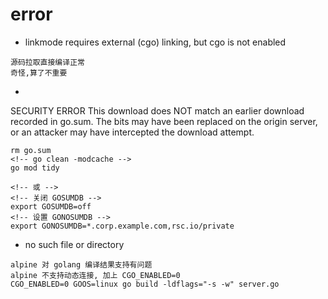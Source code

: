# error

- linkmode requires external (cgo) linking, but cgo is not enabled
```shell
源码拉取直接编译正常
奇怪,算了不重要
```

- 
SECURITY ERROR
This download does NOT match an earlier download recorded in go.sum.
The bits may have been replaced on the origin server, or an attacker may
have intercepted the download attempt.
```shell
rm go.sum
<!-- go clean -modcache -->
go mod tidy

<!-- 或 -->
<!-- 关闭 GOSUMDB -->
export GOSUMDB=off
<!-- 设置 GONOSUMDB -->
export GONOSUMDB=*.corp.example.com,rsc.io/private
```

- no such file or directory
```shell
alpine 对 golang 编译结果支持有问题
alpine 不支持动态连接, 加上 CGO_ENABLED=0
CGO_ENABLED=0 GOOS=linux go build -ldflags="-s -w" server.go
```
